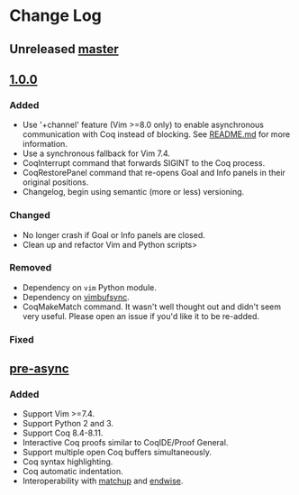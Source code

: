 # Change Log

## Unreleased [master]

## [1.0.0]

### Added
- Use '+channel' feature (Vim >=8.0 only) to enable asynchronous communication
  with Coq instead of blocking.
  See [README.md](https://github.com/whonore/Coqtail/blob/v1.0.0/README.md) for
  more information.
- Use a synchronous fallback for Vim 7.4.
- CoqInterrupt command that forwards SIGINT to the Coq process.
- CoqRestorePanel command that re-opens Goal and Info panels in their original
  positions.
- Changelog, begin using semantic (more or less) versioning.

### Changed
- No longer crash if Goal or Info panels are closed.
- Clean up and refactor Vim and Python scripts>

### Removed
- Dependency on `vim` Python module.
- Dependency on [vimbufsync].
- CoqMakeMatch command.
  It wasn't well thought out and didn't seem very useful.
  Please open an issue if you'd like it to be re-added.

### Fixed

## [pre-async]

### Added
- Support Vim >=7.4.
- Support Python 2 and 3.
- Support Coq 8.4-8.11.
- Interactive Coq proofs similar to CoqIDE/Proof General.
- Support multiple open Coq buffers simultaneously.
- Coq syntax highlighting.
- Coq automatic indentation.
- Interoperability with [matchup] and [endwise].

[master]: https://github.com/whonore/Coqtail
[1.0.0]: https://github.com/whonore/Coqtail/tree/v1.0.0
[pre-async]: https://github.com/whonore/Coqtail/tree/pre-async
[vimbufsync]: https://github.com/let-def/vimbufsync
[matchup]: https://github.com/andymass/vim-matchup
[endwise]: https://github.com/tpope/vim-endwise
